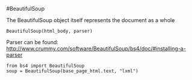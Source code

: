 #BeautifulSoup

The BeautifulSoup object itself represents the document as a whole

```
BeautifulSoup(html_body, parser)
```

Parser can be found:
http://www.crummy.com/software/BeautifulSoup/bs4/doc/#installing-a-parser

```
from bs4 import BeautifulSoup
soup = BeautifulSoup(base_page_html.text, "lxml")
```
